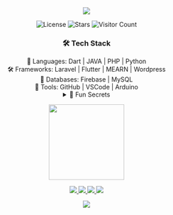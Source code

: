 <div align="center"> <img src="https://capsule-render.vercel.app/api?type=waving&height=250&text=🧙%20Avishka%20bandara%20&fontAlign=50&fontAlignY=40&color=gradient&animation=twinkling" /> <br> 

![License](https://img.shields.io/badge/License-MIT-green.svg)
![Stars](https://img.shields.io/github/stars/Avishka-bandara/Avishka-bandara)
![Visitor Count](https://profile-counter.glitch.me/Avishka-bandara/count.svg)


### 🛠 Tech Stack
<div align="center">
  🧙 Languages: Dart | JAVA | PHP | Python <br>
  🛠️ Frameworks: Laravel | Flutter | MEARN | Wordpress <br>
  🧠 Databases: Firebase | MySQL <br>
  🔧 Tools: GitHub | VSCode | Arduino
</div>

<div align="center">
  <details> <summary>🧨 Fun Secrets</summary>
    🧘‍♂️ <b>Calm & Silent.</b> 
    🧩 <b>Creative Problem Solving.</b>
    🚗 <b>Classic Automotive Enthusiast.</b>
  </details>
  </div>


<p></p>


<p align="center"> 
  <img src="https://github-readme-stats.vercel.app/api?username=Avishka-bandara&show_icons=true&theme=radical" height="170"/> 
<!--   <img src="https://streak-stats.demolab.com?user=Avishka-bandara&theme=radical" height="170"/>
 -->
</p>


<p align="center"> 
  <a href="avishkabandara2001@gmail.com" target="_blank">
    <img src="https://img.shields.io/badge/Gmail-%23D14836?style=for-the-badge&logo=gmail&logoColor=white"/>
  </a> 
  <a href="https://www.linkedin.com/in/avishka-bandara-49049a232" target="_blank">
    <img src="https://img.shields.io/badge/LinkedIn-%230077B5?style=for-the-badge&logo=linkedin&logoColor=white"/>
  </a> 
 <a href="https://www.facebook.com/avishka.bandara.01" target="_blank">
  <img src="https://img.shields.io/badge/Facebook-%231877F2?style=for-the-badge&logo=facebook&logoColor=white"/>
  </a>
  <a href="https://instagram.com/your-instagram-username" target="_blank">
    <img src="https://img.shields.io/badge/Instagram-%23E4405F?style=for-the-badge&logo=instagram&logoColor=white"/>
  </a>
</p>


<div align="center"> <img src="https://readme-typing-svg.herokuapp.com?font=Fira+Code&size=24&pause=1500&center=true&width=1000&speed=50&lines=The+only+limit+to+our+realization+of+tomorrow+is+our+doubts+of+today;010+0101+1110+01+101+0101010111+00+11000101+10+111+111101+01+11111" /> </div>

